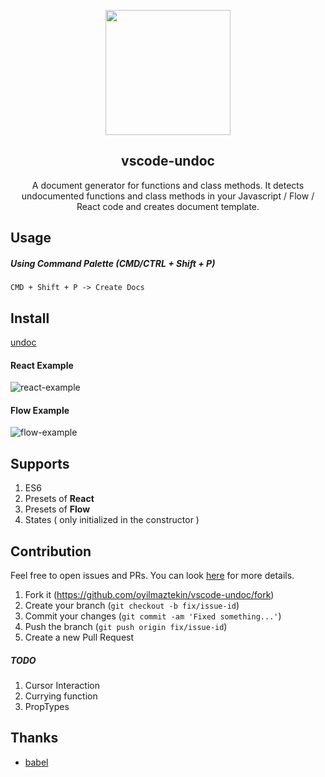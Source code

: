<p align="center"><img src='icon.png' width="200"></p>
<h2 align="center">vscode-undoc</h2>
<p align="center">A document generator for functions and class methods. It detects undocumented functions and class methods in your Javascript / Flow / React code and creates document template.</p>

## Usage

##### Using Command Palette (CMD/CTRL + Shift + P)

`CMD + Shift + P -> Create Docs`

## Install
[undoc](https://marketplace.visualstudio.com/items?itemName=undoc.vscode-undoc)

#### React Example
![react-example](/assets/react-example.gif)

#### Flow Example
![flow-example](/assets/flow-example.gif)

## Supports

 1. ES6
 2. Presets of **React**
 3. Presets of **Flow**
 4. States ( only initialized in the constructor )

## Contribution
Feel free to open issues and PRs. You can look [here](https://github.com/oyilmaztekin/vscode-undoc/blob/master/CONTRIBUTING.md) for more details.

1. Fork it (https://github.com/oyilmaztekin/vscode-undoc/fork)
2. Create your branch (`git checkout -b fix/issue-id`)
3. Commit your changes (`git commit -am 'Fixed something...'`)
4. Push the branch (`git push origin fix/issue-id`)
5. Create a new Pull Request

##### TODO
1. Cursor Interaction
2. Currying function
3. PropTypes

## Thanks

* [babel](https://github.com/babel)
